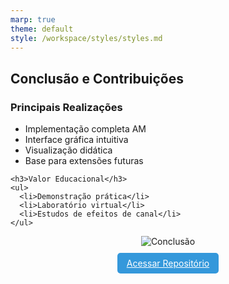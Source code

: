 ```yaml
---
marp: true
theme: default
style: /workspace/styles/styles.md
---
```


## Conclusão e Contribuições
<div class="grid-container" style="grid-template-columns: 60% 40%; align-items: center;">
  <div>
    <h3>Principais Realizações</h3>
    <ul>
      <li>Implementação completa AM</li>
      <li>Interface gráfica intuitiva</li>
      <li>Visualização didática</li>
      <li>Base para extensões futuras</li>
    </ul>
    
    <h3>Valor Educacional</h3>
    <ul>
      <li>Demonstração prática</li>
      <li>Laboratório virtual</li>
      <li>Estudos de efeitos de canal</li>
    </ul>
  </div>
  <div style="text-align: center;">
    <img src="https://cdn-icons-png.flaticon.com/512/4478/4478407.png" alt="Conclusão">
    <p style="margin-top: 10px;">
      <a href="https://github.com/seu-usuario/sinais_telecomunicacao" 
         style="background: #3498db; color: white; padding: 8px 15px; border-radius: 5px; display: inline-block;">
        Acessar Repositório
      </a>
    </p>
  </div>
</div>